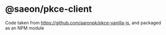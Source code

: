 # @saeon/pkce-client
Code taken from https://github.com/aaronpk/pkce-vanilla-js, and packaged as an NPM module
